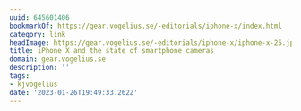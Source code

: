 ```yaml
---
uuid: 645601406
bookmarkOf: https://gear.vogelius.se/-editorials/iphone-x/index.html
category: link
headImage: https://gear.vogelius.se/-editorials/iphone-x/iphone-x-25.jpg
title: iPhone X and the state of smartphone cameras
domain: gear.vogelius.se
description: ''
tags:
- kjvogelius
date: '2023-01-26T19:49:33.262Z'
---
```



